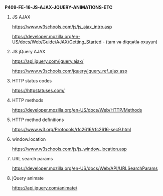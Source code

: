 **P409-FE-16-JS-AJAX-JQUERY-ANIMATIONS-ETC**

1. JS AJAX

   https://www.w3schools.com/js/js_ajax_intro.asp

   https://developer.mozilla.org/en-US/docs/Web/Guide/AJAX/Getting_Started - (tam və diqqətlə oxuyun)

2. JS jQuery AJAX

   https://api.jquery.com/jquery.ajax/

   https://www.w3schools.com/jquery/jquery_ref_ajax.asp

3. HTTP status codes

   https://httpstatuses.com/

4. HTTP methods

   https://developer.mozilla.org/en-US/docs/Web/HTTP/Methods

5. HTTP method definitions

   https://www.w3.org/Protocols/rfc2616/rfc2616-sec9.html

6. window.location

   https://www.w3schools.com/js/js_window_location.asp

7. URL search params

   https://developer.mozilla.org/en-US/docs/Web/API/URLSearchParams

8. jQuery animate

   https://api.jquery.com/animate/
